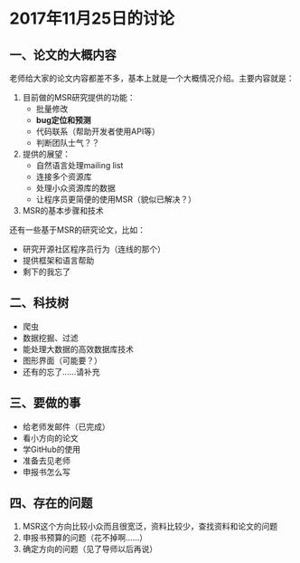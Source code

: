 # 2017年11月25日的讨论

## 一、论文的大概内容

老师给大家的论文内容都差不多，基本上就是一个大概情况介绍。主要内容就是：

1. 目前做的MSR研究提供的功能：
   - 批量修改
   - **bug定位和预测**
   - 代码联系（帮助开发者使用API等）
   - 判断团队士气？？
2. 提供的展望：
   - 自然语言处理mailing list
   - 连接多个资源库
   - 处理小众资源库的数据
   - 让程序员更简便的使用MSR（貌似已解决？）
3. MSR的基本步骤和技术

还有一些基于MSR的研究论文，比如：

- 研究开源社区程序员行为（连线的那个）
- 提供框架和语言帮助
- 剩下的我忘了

## 二、科技树

- 爬虫
- 数据挖掘、过滤
- 能处理大数据的高效数据库技术
- 图形界面（可能要？）
- 还有的忘了……请补充

## 三、要做的事

- 给老师发邮件（已完成）
- 看小方向的论文
- 学GitHub的使用
- 准备去见老师
- 申报书怎么写

## 四、存在的问题

1. MSR这个方向比较小众而且很宽泛，资料比较少，查找资料和论文的问题
2. 申报书预算的问题（花不掉啊……）
3. 确定方向的问题（见了导师以后再说）